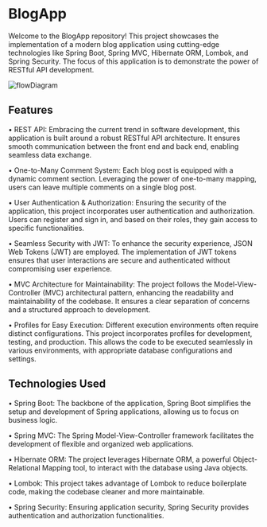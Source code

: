 # BlogApp

Welcome to the BlogApp repository! This project showcases the implementation of a modern blog application using cutting-edge technologies like Spring Boot, Spring MVC, Hibernate ORM, Lombok, and Spring Security.
The focus of this application is to demonstrate the power of RESTful API development.

![flowDiagram](https://github.com/Kamal725528/BlogApp/assets/88225844/de1edfb1-92ca-4c4a-ac03-c9b0f0555f8e)

## Features

•	REST API: Embracing the current trend in software development, this application is built around a robust RESTful API architecture.
  It ensures smooth communication between the front end and back end, enabling seamless data exchange.
  
•	One-to-Many Comment System: Each blog post is equipped with a dynamic comment section. Leveraging the power of one-to-many mapping, users can leave multiple comments on a single blog post.

•	User Authentication & Authorization: Ensuring the security of the application, this project incorporates user authentication and authorization.
  Users can register and sign in, and based on their roles, they gain access to specific functionalities.

•	Seamless Security with JWT: To enhance the security experience, JSON Web Tokens (JWT) are employed. 
  The implementation of JWT tokens ensures that user interactions are secure and authenticated without compromising user experience.

•	MVC Architecture for Maintainability: The project follows the Model-View-Controller (MVC) architectural pattern, enhancing the readability and maintainability of the codebase. 
  It ensures a clear separation of concerns and a structured approach to development.

•	Profiles for Easy Execution: Different execution environments often require distinct configurations. 
  This project incorporates profiles for development, testing, and production. This allows the code to be executed seamlessly in various environments, with appropriate database configurations and settings.

## Technologies Used

•	Spring Boot: The backbone of the application, Spring Boot simplifies the setup and development of Spring applications, allowing us to focus on business logic.

•	Spring MVC: The Spring Model-View-Controller framework facilitates the development of flexible and organized web applications.

•	Hibernate ORM: The project leverages Hibernate ORM, a powerful Object-Relational Mapping tool, to interact with the database using Java objects.

•	Lombok: This project takes advantage of Lombok to reduce boilerplate code, making the codebase cleaner and more maintainable.

•	Spring Security: Ensuring application security, Spring Security provides authentication and authorization functionalities.
